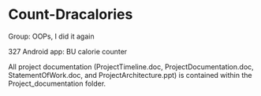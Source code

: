 # Count-Dracalories
Group: OOPs, I did it again

327 Android app: BU calorie counter

All project documentation (ProjectTimeline.doc, ProjectDocumentation.doc, StatementOfWork.doc, and ProjectArchitecture.ppt) is contained within the Project_documentation folder.
